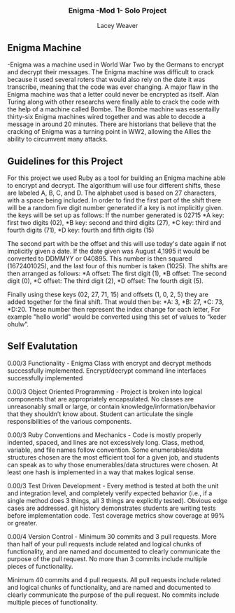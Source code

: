 
  <h3 align="center">Enigma -Mod 1- Solo Project</h3>

  <p align="center">
    Lacey Weaver
    <br>
   
  </p>
</p>


## Enigma Machine

-Enigma was a machine used in World War Two by the Germans to encrypt and decrypt their messages. The Enigma machine was difficult to crack because it used several roters that would also rely on the date it was transcribe, meaning that the code was ever changing. A major flaw in the Enigma machine was that a letter could never be encrypted as itself. Alan Turing along with other researchs were finally able to crack the code with the help of a machine called Bombe. The Bombe machine was essentailly thirty-six Enigma machines wired together and was able to decode a message in around 20 minutes. There are historians that believe that the cracking of Enigma was a turning point in WW2, allowing the Allies the ability to circumvent many attacks.


## Guidelines for this Project

For this project we used Ruby as a tool for building an Enigma machine able to encrypt and decrypt. The algorithum will use four different shifts, these are labeled A, B, C, and D. The alphabet used is based on 27 characters, with a space being included. In order to find the first part of the shift there will be a random five digit number generated if a key is not implicitly given. the keys will be set up as follows: If the number generated is  02715 *A key: first two digits (02), *B key: second and third digits (27), *C key: third and fourth digits (71), *D key: fourth and fifth digits (15)

The second part with be the offset and this will use today's date again if not implicitly given a date. If the date given was August 4,1995 it would be converted to DDMMYY or 040895. This number is then squared (1672401025), and the last four of this number is taken (1025). The shifts are then arranged as follows: *A offset: The first digit (1), *B offset: The second digit (0), *C offset: The third digit (2), *D offset: The fourth digit (5).

Finally using these keys (02, 27, 71, 15) and offsets (1, 0, 2, 5) they are added together for the final shift. That would then be: *A: 3, *B: 27, *C: 73, *D:20. These number then represent the index change for each letter, For example "hello world" would be converted using this set of values to “keder ohulw”.


## Self Evalutation
0.00/3
Functionality - Enigma Class with encrypt and decrypt methods successfully implemented. Encrypt/decrypt command line interfaces successfully implemented

0.00/3
Object Oriented Programming - Project is broken into logical components that are appropriately encapsulated. No classes are unreasonably small or large, or contain knowledge/information/behavior that they shouldn’t know about. Student can articulate the single responsibilities of the various components.

0.00/3
Ruby Conventions and Mechanics - Code is mostly properly indented, spaced, and lines are not excessively long. Class, method, variable, and file names follow convention. Some enumerables/data structures chosen are the most efficient tool for a given job, and students can speak as to why those enumerables/data structures were chosen. At least one hash is implemented in a way that makes logical sense.

0.00/3 
Test Driven Development - Every method is tested at both the unit and integration level, and completely verify expected behavior (i.e., if a single method does 3 things, all 3 things are explicitly tested). Obvious edge cases are addressed. git history demonstrates students are writing tests before implementation code. Test coverage metrics show coverage at 99% or greater.

0.00/4
Version Control - Minimum 30 commits and 3 pull requests. More than half of your pull requests include related and logical chunks of functionality, and are named and documented to clearly communicate the purpose of the pull request. No more than 3 commits include multiple pieces of functionality.

Minimum 40 commits and 4 pull requests. All pull requests include related and logical chunks of functionality, and are named and documented to clearly communicate the purpose of the pull request. No commits include multiple pieces of functionality.
